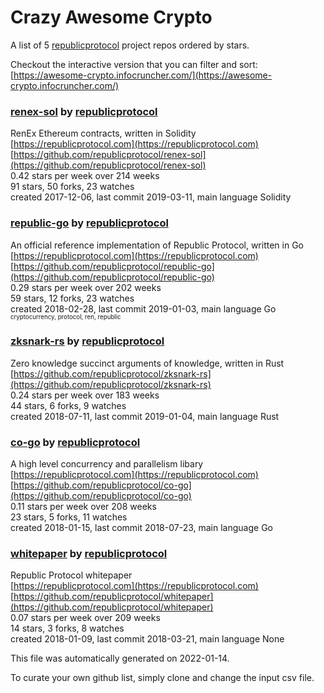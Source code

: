 # Crazy Awesome Crypto
A list of 5 [republicprotocol](https://github.com/republicprotocol) project repos ordered by stars.  

Checkout the interactive version that you can filter and sort: 
[https://awesome-crypto.infocruncher.com/](https://awesome-crypto.infocruncher.com/)  


### [renex-sol](https://github.com/republicprotocol/renex-sol) by [republicprotocol](https://github.com/republicprotocol)  
RenEx Ethereum contracts, written in Solidity  
[https://republicprotocol.com](https://republicprotocol.com)  
[https://github.com/republicprotocol/renex-sol](https://github.com/republicprotocol/renex-sol)  
0.42 stars per week over 214 weeks  
91 stars, 50 forks, 23 watches  
created 2017-12-06, last commit 2019-03-11, main language Solidity  


### [republic-go](https://github.com/republicprotocol/republic-go) by [republicprotocol](https://github.com/republicprotocol)  
An official reference implementation of Republic Protocol, written in Go  
[https://republicprotocol.com](https://republicprotocol.com)  
[https://github.com/republicprotocol/republic-go](https://github.com/republicprotocol/republic-go)  
0.29 stars per week over 202 weeks  
59 stars, 12 forks, 23 watches  
created 2018-02-28, last commit 2019-01-03, main language Go  
<sub><sup>cryptocurrency, protocol, ren, republic</sup></sub>


### [zksnark-rs](https://github.com/republicprotocol/zksnark-rs) by [republicprotocol](https://github.com/republicprotocol)  
Zero knowledge succinct arguments of knowledge, written in Rust  
[https://github.com/republicprotocol/zksnark-rs](https://github.com/republicprotocol/zksnark-rs)  
0.24 stars per week over 183 weeks  
44 stars, 6 forks, 9 watches  
created 2018-07-11, last commit 2019-01-04, main language Rust  


### [co-go](https://github.com/republicprotocol/co-go) by [republicprotocol](https://github.com/republicprotocol)  
A high level concurrency and parallelism libary  
[https://republicprotocol.com](https://republicprotocol.com)  
[https://github.com/republicprotocol/co-go](https://github.com/republicprotocol/co-go)  
0.11 stars per week over 208 weeks  
23 stars, 5 forks, 11 watches  
created 2018-01-15, last commit 2018-07-23, main language Go  


### [whitepaper](https://github.com/republicprotocol/whitepaper) by [republicprotocol](https://github.com/republicprotocol)  
Republic Protocol whitepaper  
[https://republicprotocol.com](https://republicprotocol.com)  
[https://github.com/republicprotocol/whitepaper](https://github.com/republicprotocol/whitepaper)  
0.07 stars per week over 209 weeks  
14 stars, 3 forks, 8 watches  
created 2018-01-09, last commit 2018-03-21, main language None  


This file was automatically generated on 2022-01-14.  

To curate your own github list, simply clone and change the input csv file.  